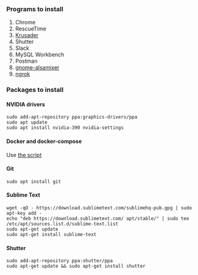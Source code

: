 ### Programs to install
1. Chrome
1. RescueTime
1. [Krusader](https://community.linuxmint.com/software/view/krusader)
1. Shutter
1. Slack
1. MySQL Workbench
1. Postman
1. [gnome-alsamixer](https://community.linuxmint.com/software/view/gnome-alsamixer)
9. [ngrok](https://dashboard.ngrok.com/get-started)

### Packages to install
#### NVIDIA drivers
```
sudo add-apt-repository ppa:graphics-drivers/ppa
sudo apt update
sudo apt install nvidia-390 nvidia-settings
```

#### Docker and docker-compose
Use [the script](https://github.com/vitaliykobrin/useful-scripts/blob/master/scripts/install-docker.sh)

#### Git
```
sudo apt install git
```

#### Sublime Text
```
wget -qO - https://download.sublimetext.com/sublimehq-pub.gpg | sudo apt-key add -
echo "deb https://download.sublimetext.com/ apt/stable/" | sudo tee /etc/apt/sources.list.d/sublime-text.list
sudo apt-get update
sudo apt-get install sublime-text
```
#### Shutter
```
sudo add-apt-repository ppa:shutter/ppa
sudo apt-get update && sudo apt-get install shutter
```
